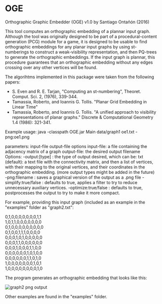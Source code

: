 # OGE
Orthographic Graphic Embedder (OGE) v1.0 by Santiago Ontañón (2016)

This tool computes an orthographic embedding of a plannar input graph. Although the tool was originally designed to be part of a procedural-content generation (PCG) module for a game, it is designed to be usable to find orthographic embeddings for any planar input graphs by using st-numberings to construct a weak-visibility representation, and then PQ-trees to generate the orthographic embeddings. If the input graph is plannar, this procedure guarantees that an orthographic embedding without any edges crossing over any other vertices will be found.

The algorihtms implemented in this package were taken from the following papers:
- S. Even and R. E. Tarjan, "Computing an st-numbering", Theoret. Comput. Sci. 2, (1976), 339-344.
- Tamassia, Roberto, and Ioannis G. Tollis. "Planar Grid Embedding in Linear Time"
- Tamassia, Roberto, and Ioannis G. Tollis. "A unified approach to visibility representations of planar graphs." Discrete & Computational Geometry 1.4 (1986): 321-341.

Example usage: java -classpath OGE.jar Main data/graph1 oe1.txt -png:oe1.png

parameters: input-file output-file options
  input-file: a file containing the adjacency matrix of a graph
  output-file: the desired output filename
  Options:
  -output:[type] : the type of output desired, which can be:
        txt (default): a text file with the connectivity matrix, and then a list of vertices, with their mapping to the original vertices, and their coordinates in the orthographic embedding.
        (more output types might be added in the future)
  -png:filename : saves a graphical version of the output as a .png file
  -simplify:true/false : defaults to true, applies a filter to try to reduce unnecessary auxiliary vertices.
  -optimize:true/false : defaults to true, postprocesses the output to try to make it more compact.

For example, providing this input graph (included as an example in the "examples" folder as "graph2.txt":

0,1,0,0,0,0,0,0,0,1,1  
1,0,1,1,0,0,0,0,0,0,0  
0,1,0,0,0,0,0,0,0,0,0  
0,1,0,0,1,1,1,0,0,0,0  
0,0,0,1,0,1,0,0,0,0,0  
0,0,0,1,1,0,0,0,0,0,0  
0,0,0,1,0,0,0,1,1,0,0  
0,0,0,0,0,0,1,0,1,0,0  
0,0,0,0,0,0,1,1,0,1,0  
1,0,0,0,0,0,0,0,1,0,1  
1,0,0,0,0,0,0,0,0,1,0  

The program generates an orthographic embedding that looks like this:

![graph2 png output](https://raw.githubusercontent.com/santiontanon/OGE/master/examples/oe2.png)

Other examples are found in the "examples" folder.

